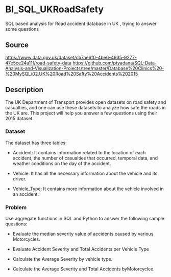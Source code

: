 # BI_SQL_UKRoadSafety
SQL based analysis for Road accident database in UK , trying to answer some questions

## Source
https://www.data.gov.uk/dataset/cb7ae6f0-4be6-4935-9277-47e5ce24a11f/road-safety-data
https://github.com/ptyadana/SQL-Data-Analysis-and-Visualization-Projects/tree/master/Database%20Clinics%20-%20MySQL/02.UK%20Road%20Safty%20Accidents%202015

## Description
The UK Department of Transport provides open datasets on road safety and casualties, and one can use these datasets to analyze how safe the roads in the UK are. This project will help you answer a few questions using their 2015 dataset.

### Dataset

The dataset has three tables:

- Accident: It contains information related to the location of each accident, the number of casualties that occurred, temporal data, and weather conditions on the day of the accident.

- Vehicle: It has all the necessary information about the vehicle and its driver.

- Vehicle_Type: It contains more information about the vehicle involved in an accident.

### Problem
Use aggregate functions in SQL and Python to answer the following sample questions:

- Evaluate the median severity value of accidents caused by various Motorcycles.

- Evaluate Accident Severity and Total Accidents per Vehicle Type

- Calculate the Average Severity by vehicle type.

- Calculate the Average Severity and Total Accidents byMotorcyclee.
